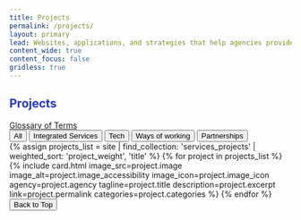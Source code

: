 ```yaml
---
title: Projects
permalink: /projects/
layout: primary
lead: Websites, applications, and strategies that help agencies provide excellent value to the public.
content_wide: true
content_focus: false
gridless: true
---
```


<style>
h2 {
  color:#2337CE;
}
</style>

<section class="nz-section background-gray">
<div class="nz-grid">
    <div class="nz-width-two-thirds">
      <h2 tabindex="0">Projects</h2>
      <a href="/staging-site/sil-glossary">Glossary of Terms</a>
    </div>
</div>

<div class="nz-grid">
  <button class="categories-button-clear filter-button active-filter">All</button>
  <button class="categories-button filter-button" data-category="integrated-services">Integrated Services</button>
  <button class="categories-button filter-button" data-category="tech">Tech</button>
  <button class="categories-button filter-button" data-category="ways-of-working">Ways of working</button>
  <button class="categories-button filter-button" data-category="partnerships">Partnerships</button>
</div>

<div class="nz-grid">
  <section class="nz-section">
    <div class="nz-section-bottom">
      <div class="nz-flex nz-flex-wrap">
        {% assign projects_list = site | find_collection: 'services_projects' | weighted_sort: 'project_weight', 'title' %}
        {% for project in projects_list %}
          {% include card.html
           image_src=project.image
           image_alt=project.image_accessibility
           image_icon=project.image_icon
           agency=project.agency
           tagline=project.title
           description=project.excerpt
           link=project.permalink
           categories=project.categories
          %}
        {% endfor %}
        <button id="scrollToTopBtn" title="Go to top">Back to Top</button>
      </div>
    </div>
  </section>
</div>
</section>

